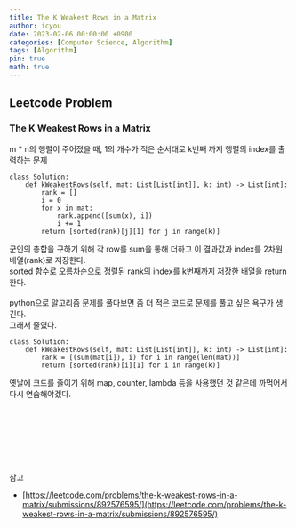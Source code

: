 ```yaml
---
title: The K Weakest Rows in a Matrix
author: icyou
date: 2023-02-06 00:00:00 +0900
categories: [Computer Science, Algorithm]
tags: [Algorithm]
pin: true
math: true
---
```


## Leetcode Problem

### The K Weakest Rows in a Matrix

m * n의 행렬이 주어졌을 때, 1의 개수가 적은 순서대로 k번째 까지 행렬의 index를 출력하는 문제

```
class Solution:
    def kWeakestRows(self, mat: List[List[int]], k: int) -> List[int]:
        rank = []
        i = 0
        for x in mat:
            rank.append([sum(x), i])
            i += 1
        return [sorted(rank)[j][1] for j in range(k)]
```
군인의 총합을 구하기 위해 각 row를 sum을 통해 더하고 이 결과값과 index를 2차원 배열(rank)로 저장한다.  
sorted 함수로 오름차순으로 정렬된 rank의 index를 k번째까지 저장한 배열을 return한다.  
<br/>
python으로 알고리즘 문제를 풀다보면 좀 더 적은 코드로 문제를 풀고 싶은 욕구가 생긴다.  
그래서 줄였다.

```
class Solution:
    def kWeakestRows(self, mat: List[List[int]], k: int) -> List[int]:
        rank = [(sum(mat[i]), i) for i in range(len(mat))]
        return [sorted(rank)[i][1] for i in range(k)]
```
옛날에 코드를 줄이기 위해 map, counter, lambda 등을 사용했던 것 같은데 까먹어서 다시 연습해야겠다.

<br/><br/>


<br/><br/><br/><br/>
참고 
- [https://leetcode.com/problems/the-k-weakest-rows-in-a-matrix/submissions/892576595/](https://leetcode.com/problems/the-k-weakest-rows-in-a-matrix/submissions/892576595/)
